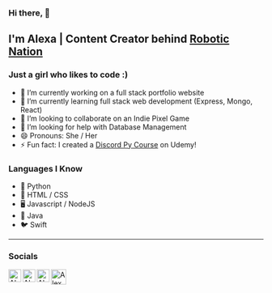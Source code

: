 ### Hi there, 👋
## I'm Alexa | Content Creator behind [Robotic Nation][youtube]

<!--
**afazio1/afazio1** is a ✨ _special_ ✨ repository because its `README.md` (this file) appears on your GitHub profile.-->

### Just a girl who likes to code :)

- 🔭 I’m currently working on a full stack portfolio website
- 🌱 I’m currently learning full stack web development (Express, Mongo, React) 
- 👯 I’m looking to collaborate on an Indie Pixel Game
- 🤔 I’m looking for help with Database Management
- 😄 Pronouns: She / Her
- ⚡ Fun fact: I created a [Discord Py Course][course] on Udemy! 

### Languages I Know

- 🐍 Python
- 🔆 HTML / CSS
- 🖥️ Javascript / NodeJS
- 🔐 Java
- 🐦 Swift

---

### Socials

[<img align="left" alt="Alexa | YouTube" width="25px" src="https://assets.stickpng.com/images/580b57fcd9996e24bc43c545.png"/>][youtube]
[<img align="left" alt="Alexa | Discord" width="25px" src="https://cdn0.iconfinder.com/data/icons/free-social-media-set/24/discord-512.png"/>][discord]
[<img align="left" alt="Alexa | Instagram" width="25px" src="https://i.pinimg.com/originals/43/85/a5/4385a5479214954fa9fab6f1a778623f.png"/>][instagram]
[<img align="left" alt="Alexa | Twitch" width="30px" src="https://res.cloudinary.com/startup-grind/image/upload/c_fill,dpr_2.0,f_auto,g_center,h_250,q_auto:good,w_250/v1/gcs/platform-data-twitch/contentbuilder/avatar_default.png"/>][twitch]



[youtube]: https://www.youtube.com/c/RoboticNation
[discord]: https://discord.gg/qpAxYaF
[instagram]: https://www.instagram.com/robotic.nation/
[course]: https://www.udemy.com/course/discordbotpy/?referralCode=4867E51677EDC7BE8B9C
[twitch]: https://www.twitch.tv/ratgirlboss
